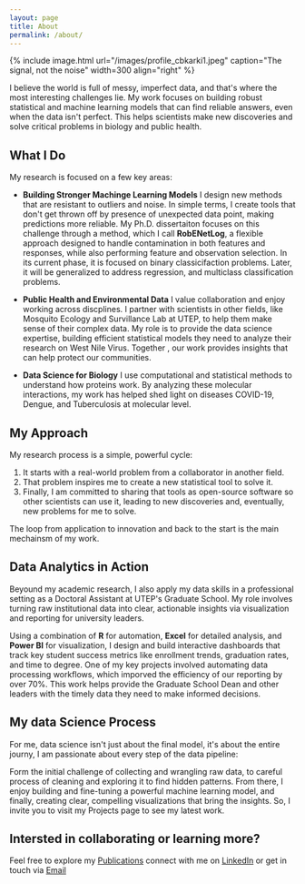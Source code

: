 ```yaml
---
layout: page
title: About
permalink: /about/
---
```


{% include image.html url="/images/profile_cbkarki1.jpeg" caption="The signal, not the noise" width=300 align="right" %}

I believe the world is full of messy, imperfect data, and that's where the most interesting challenges lie. My work focuses on building robust statistical and machine learning
models that can find reliable answers, even when the data isn't perfect. This helps scientists make new discoveries and solve critical problems in biology and public health.

## What I Do
My research is focused on a few key areas:

- **Building Stronger Machinge Learning Models**
  I design new methods that are resistant to outliers and noise. In simple terms, I create tools that don't get thrown off by presence of unexpected data point, making predictions more reliable. My Ph.D. dissertaiton focuses on this challenge through a method, which I call **RobENetLog**, a flexible approach designed to handle contamination in both features and responses, while also performing feature and observation selection. In its current phase, it is focused on binary classicifaction problems. Later, it will be generalized to address regression, and multiclass classification problems.

- **Public Health and Environmental Data**
  I value collaboration and enjoy working across discplines. I partner with scientists in other fields, like Mosquito Ecology and Survillance Lab at UTEP, to help them make sense of their complex data. My role is to provide the data science expertise, building efficient statistical models they need to analyze their research on West Nile Virus. Together , our work
  provides insights that can help protect our communities.
  
- **Data Science for Biology**
I use computational and statistical methods to understand how proteins work. By analyzing these molecular interactions, my work has helped shed light on diseases COVID-19, Dengue, and Tuberculosis at molecular level.

## My Approach
My research process is a simple, powerful cycle:
1. It starts with a real-world problem from a collaborator in another field.
2. That problem inspires me to create a new statistical tool to solve it.
3. Finally, I am committed to sharing that tools as open-source software so other scientists can use it, leading to new discoveries and, eventually, new problems for me to solve.

The loop from application to innovation and back to the start is the main mechainsm of my work.

## Data Analytics in Action
Beyound my academic research, I also apply my data skills in a professional setting as a Doctoral Assistant at UTEP's Graduate School. My role involves turning raw institutional data into clear, actionable insights via visualization and reporting for university leaders.

Using a combination of **R** for automation, **Excel** for detailed analysis, and **Power BI** for visualization, I design and build interactive dashboards that track key student success metrics like enrollment trends, graduation rates, and time to degree. One of my key projects involved automating data processing workflows, which imporved the efficiency of our reporting by over 70%. This work helps provide the Graduate School Dean and other leaders with the  timely data they need to make informed decisions. 

## My data Science Process
For me, data science isn't just about the final model, it's about the entire journy, I am passionate about every step of the data pipeline:

Form the initial challenge of collecting and wrangling raw data, to careful process of cleaning and exploring it to find hidden patterns. From there, I enjoy building and fine-tuning a powerful machine learning model, and finally, creating clear, compelling visualizations that bring the insights. So, I invite you to visit my Projects page to see my latest work.

## Intersted in collaborating or learning more?
Feel free to explore my  [Publications](https://scholar.google.com/citations?user=_iJLDyIAAAAJ&hl=en) connect with me on [LinkedIn](https://www.linkedin.com/in/chitra-karki-180351171/) or get in touch via [Email](mailto:cbkarki@miners.utep.edu)
